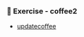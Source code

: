 ### 📝 Exercise - coffee2
- [updatecoffee](https://github.com/Adhyashetty-bit/1workedexample/blob/main/8b_coffee2/updatecoffee1.png)
